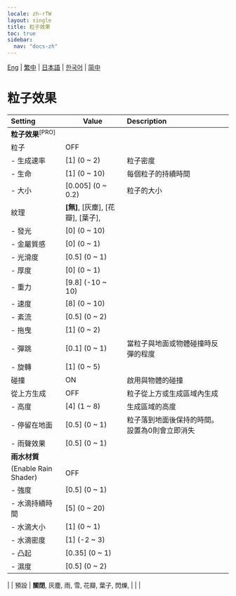 ```yaml
---
locale: zh-rTW
layout: single
title: 粒子效果
toc: true
sidebar:
  nav: "docs-zh"
---
```

[Eng](/dancexr/menu/2025.4/scene/particles) | [繁中](/tw/dancexr/menu/2025.4/scene/particles) | [日本語](/jp/dancexr/menu/2025.4/scene/particles) | [한국어](/kr/dancexr/menu/2025.4/scene/particles) | [简中](/zh/dancexr/menu/2025.4/scene/particles)

# 粒子效果



| Setting | Value | Description |
| :--- | --- | :--- |
|**粒子效果**<sup>[PRO]</sup> | | 
| 粒子 | OFF | 
|- 生成速率 | [1] (0 ~ 2) | 粒子密度
|- 生命 | [1] (0 ~ 10) | 每個粒子的持續時間
|- 大小 | [0.005] (0 ~ 0.2) | 粒子的大小
| 紋理 | **[無]**, [灰塵], [花瓣], [葉子],  |  |
|- 發光 | [0] (0 ~ 10) | 
|- 金屬質感 | [0] (0 ~ 1) | 
|- 光滑度 | [0.5] (0 ~ 1) | 
|- 厚度 | [0] (0 ~ 1) | 
|- 重力 | [9.8] (-10 ~ 10) | 
|- 速度 | [8] (0 ~ 10) | 
|- 紊流 | [0.5] (0 ~ 2) | 
|- 拖曳 | [1] (0 ~ 2) | 
|- 彈跳 | [0.1] (0 ~ 1) | 當粒子與地面或物體碰撞時反彈的程度
|- 旋轉 | [1] (0 ~ 5) | 
| 碰撞 | ON | 啟用與物體的碰撞
| 從上方生成 | OFF | 粒子從上方或生成區域內生成
|- 高度 | [4] (1 ~ 8) | 生成區域的高度
|- 停留在地面 | [0.5] (0 ~ 1) | 粒子落到地面後保持的時間。設置為0則會立即消失
|- 雨聲效果 | [0.5] (0 ~ 1) | 
|**雨水材質** | | 
| (Enable Rain Shader) | OFF | 
|- 強度 | [0.5] (0 ~ 1) | 
|- 水滴持續時間 | [5] (0 ~ 20) | 
|- 水滴大小 | [1] (0 ~ 1) | 
|- 水滴密度 | [1] (-2 ~ 3) | 
|- 凸起 | [0.35] (0 ~ 1) | 
|- 濕度 | [0.5] (0 ~ 2) | 
|
| 預設 | **關閉**, 灰塵, 雨, 雪, 花瓣, 葉子, 閃爍,  |  |
|
